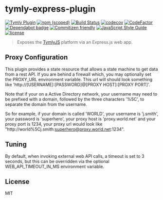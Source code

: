 # tymly-express-plugin
[![Tymly Plugin](https://img.shields.io/badge/tymly-plugin-blue.svg)](https://tymly.io/)
[![npm (scoped)](https://img.shields.io/npm/v/@wmfs/tymly-express-plugin.svg)](https://www.npmjs.com/package/@wmfs/tymly-express-plugin)
[![Build Status](https://travis-ci.org/wmfs/tymly-express-plugin.svg?branch=master)](https://travis-ci.org/wmfs/tymly-express-plugin)
[![codecov](https://codecov.io/gh/wmfs/tymly-express-plugin/branch/master/graph/badge.svg)](https://codecov.io/gh/wmfs/tymly-express-plugin)
[![CodeFactor](https://www.codefactor.io/repository/github/wmfs/tymly-express-plugin/badge)](https://www.codefactor.io/repository/github/wmfs/tymly-express-plugin)
[![Dependabot badge](https://img.shields.io/badge/Dependabot-active-brightgreen.svg)](https://dependabot.com/)
[![Commitizen friendly](https://img.shields.io/badge/commitizen-friendly-brightgreen.svg)](http://commitizen.github.io/cz-cli/)
[![JavaScript Style Guide](https://img.shields.io/badge/code_style-standard-brightgreen.svg)](https://standardjs.com)
[![license](https://img.shields.io/github/license/mashape/apistatus.svg)](https://github.com/wmfs/tymly-express-plugin/blob/master/LICENSE)

> Exposes the [TymlyJS](http://www.tymlyjs.io) platform via an Express.js web app.


## <a name="tuning"></a>Proxy Configuration
This plugin provides a state resource that allows a state machine to get data from a rest API.  If you are behind a firewall which, you may optionally set the PROXY_URL environment variable.  This url will should look something like 'http://[USERNAME]:[PASSWORD]@[PROXY HOST]:[PROXY PORT]'.

Note that if your on a Active Directory network, your username may need to be prefixed with a domain, followed by the three characters '%5C', to separate the domain from the username.

So for example, if your domain is called 'WORLD', your username is 'j.smith', your password is 'superhero', your proxy host is 'proxy.world.net' and your proxy port is 1234, your proxy url would look like "http://world%5Cj.smith:superhero@proxy.world.net:1234".


## <a name="tuning"></a>Tuning
By default, when invoking external web API calls, a timeout is set to 3 seconds, but this can be overridden via the optional WEB_API_TIMEOUT_IN_MS environment variable.


## <a name="license"></a>License

MIT
